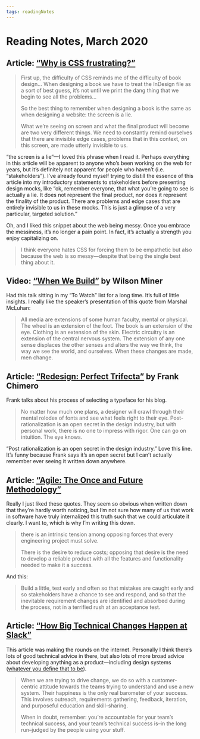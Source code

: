 ```yaml
---
tags: readingNotes
---
```


# Reading Notes, March 2020

## Article: [“Why is CSS frustrating?”](https://www.robinrendle.com/notes/why-is-css-frustrating.html)

> First up, the difficulty of CSS reminds me of the difficulty of book design... When designing a book we have to treat the InDesign file as a sort of best guess, it’s not until we print the dang thing that we begin to see all the problems...
>
> So the best thing to remember when designing a book is the same as when designing a website: the screen is a lie.
> 
> What we’re seeing on screen and what the final product will become are two very different things. We need to constantly remind ourselves that there are invisible edge cases, problems that in this context, on this screen, are made utterly invisible to us.

“the screen is a lie”—I loved this phrase when I read it. Perhaps everything in this article will be apparent to anyone who’s been working on the web for years, but it’s definitely not apparent for people who haven’t (i.e. “stakeholders”). I’ve already found myself trying to distill the essence of this article into my introductory statements to stakeholders before presenting design mocks, like “ok, remember everyone, that what you’re going to see is actually a lie. It does not represent the final product, nor does it represent the finality of the product. There are problems and edge cases that are entirely invisible to us in these mocks. This is just a glimpse of a very particular, targeted solution.”

Oh, and I liked this snippet about the web being messy. Once you embrace the messiness, it’s no longer a pain point. In fact, it’s actually a strength you enjoy capitalizing on.

> I think everyone hates CSS for forcing them to be empathetic but also because the web is so messy—despite that being the single best thing about it.

## Video: [“When We Build”](https://vimeo.com/34017777) by Wilson Miner

Had this talk sitting in my “To Watch” list for a long time. It’s full of little insights. I really like the speaker’s presentation of this quote from Marshal McLuhan:

> All media are extensions of some human faculty, mental or physical. The wheel is an extension of the foot. The book is an extension of the eye. Clothing is an extension of the skin. Electric circuitry is an extension of the central nervous system. The extension of any one sense displaces the other senses and alters the way we think, the way we see the world, and ourselves. When these changes are made, men change. 

## Article: [“Redesign: Perfect Trifecta”](https://www.frankchimero.com/blog/2020/perfecta-trifecta/) by Frank Chimero

Frank talks about his process of selecting a typeface for his blog.

> No matter how much one plans, a designer will crawl through their mental rolodex of fonts and see what feels right to their eye. Post-rationalization is an open secret in the design industry, but with personal work, there is no one to impress with rigor. One can go on intuition. The eye knows.

“Post rationalization is an open secret in the design industry.” Love this line. It’s funny because Frank says it’s an open secret but I can’t actually remember ever seeing it written down anywhere.

## Article: [“Agile: The Once and Future Methodology”](https://smartbear.com/blog/develop/agile-the-once-and-future-methodology/)

Really I just liked these quotes. They seem so obvious when written down that they’re hardly worth noticing, but I’m not sure how many of us that work in software have truly internalized this truth such that we could articulate it clearly. I want to, which is why I’m writing this down.

> there is an intrinsic tension among opposing forces that every engineering project must solve.
>
> There is the desire to reduce costs; opposing that desire is the need to develop a reliable product with all the features and functionality needed to make it a success.

And this:

> Build a little, test early and often so that mistakes are caught early and so stakeholders have a chance to see and respond, and so that the inevitable requirement changes are identified and absorbed during the process, not in a terrified rush at an acceptance test.

## Article: [“How Big Technical Changes Happen at Slack”](https://slack.engineering/how-big-technical-changes-happen-at-slack-f1569d25ee7b)

This article was making the rounds on the internet. Personally I think there’s lots of good technical advice in there, but also lots of more broad advice about developing anything as a product—including design systems ([whatever you define that to be](https://blog.jim-nielsen.com/2020/design-systems-and-airplanes/)).

> When we are trying to drive change, we do so with a customer-centric attitude towards the teams trying to understand and use a new system. Their happiness is the only real barometer of your success. This involves outreach, requirements gathering, feedback, iteration, and purposeful education and skill-sharing.
> 
> When in doubt, remember: you’re accountable for your team’s technical success, and your team’s technical success is–in the long run–judged by the people using your stuff.
